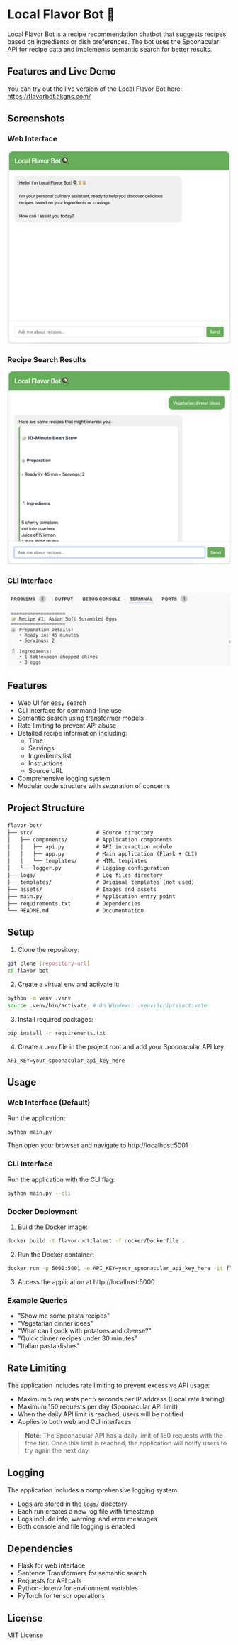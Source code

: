 # Local Flavor Bot 🍳

Local Flavor Bot is a recipe recommendation chatbot that suggests recipes based on ingredients or dish preferences. The bot uses the Spoonacular API for recipe data and implements semantic search for better results.

## Features and Live Demo
You can try out the live version of the Local Flavor Bot here: https://flavorbot.akgns.com/

## Screenshots
### Web Interface
![Web Interface](assets/web_interface.png)

### Recipe Search Results
![Recipe Results](assets/recipe_results.png)

### CLI Interface
![CLI Interface](assets/cli_interface.png)

## Features
- Web UI for easy search
- CLI interface for command-line use
- Semantic search using transformer models
- Rate limiting to prevent API abuse
- Detailed recipe information including:
    - Time
    - Servings
    - Ingredients list
    - Instructions
    - Source URL
- Comprehensive logging system
- Modular code structure with separation of concerns

## Project Structure
```
flavor-bot/
├── src/                    # Source directory
│   ├── components/         # Application components
│   │   ├── api.py          # API interaction module
│   │   ├── app.py          # Main application (Flask + CLI)
│   │   └── templates/      # HTML templates
│   └── logger.py           # Logging configuration
├── logs/                   # Log files directory
├── templates/              # Original templates (not used)
├── assets/                 # Images and assets
├── main.py                 # Application entry point
├── requirements.txt        # Dependencies
└── README.md               # Documentation
```

## Setup

1. Clone the repository:
```bash
git clone [repository-url]
cd flavor-bot
```

2. Create a virtual env and activate it:
```bash
python -m venv .venv
source .venv/bin/activate  # On Windows: .venv\Scripts\activate
```

3. Install required packages:
```bash
pip install -r requirements.txt
```

4. Create a `.env` file in the project root and add your Spoonacular API key:
```
API_KEY=your_spoonacular_api_key_here
```

## Usage

### Web Interface (Default)
Run the application:
```bash
python main.py
```
Then open your browser and navigate to http://localhost:5001

### CLI Interface
Run the application with the CLI flag:
```bash
python main.py --cli
```

### Docker Deployment
1. Build the Docker image:
```bash
docker build -t flavor-bot:latest -f docker/Dockerfile .
```

2. Run the Docker container:
```bash
docker run -p 5000:5001 -e API_KEY=your_spoonacular_api_key_here -it flavor-bot
```

3. Access the application at http://localhost:5000

### Example Queries
- "Show me some pasta recipes"
- "Vegetarian dinner ideas"
- "What can I cook with potatoes and cheese?"
- "Quick dinner recipes under 30 minutes"
- "Italian pasta dishes"

## Rate Limiting
The application includes rate limiting to prevent excessive API usage:
- Maximum 5 requests per 5 seconds per IP address (Local rate limiting)
- Maximum 150 requests per day (Spoonacular API limit)
- When the daily API limit is reached, users will be notified
- Applies to both web and CLI interfaces

> **Note**: The Spoonacular API has a daily limit of 150 requests with the free tier. Once this limit is reached, the application will notify users to try again the next day.

## Logging
The application includes a comprehensive logging system:
- Logs are stored in the `logs/` directory
- Each run creates a new log file with timestamp
- Logs include info, warning, and error messages
- Both console and file logging is enabled

## Dependencies
- Flask for web interface
- Sentence Transformers for semantic search
- Requests for API calls
- Python-dotenv for environment variables
- PyTorch for tensor operations

## License
MIT License

